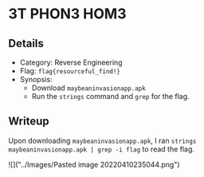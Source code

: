 # 3T PHON3 HOM3
## Details
- Category: Reverse Engineering
- Flag: `flag{resourceful_find!}`
- Synopsis:
	- Download `maybeaninvasionapp.apk`
	- Run the `strings` command and `grep` for the flag.
## Writeup
Upon downloading `maybeaninvasionapp.apk`, I ran `strings maybeaninvasionapp.apk | grep -i flag` to read the flag.

![]("../Images/Pasted image 20220410235044.png")

